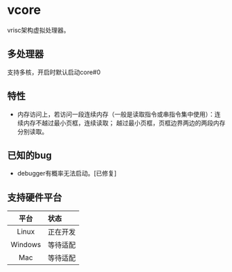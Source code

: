 # vcore

vrisc架构虚拟处理器。

## 多处理器

支持多核，开启时默认启动core#0

## 特性

* 内存访问上，若访问一段连续内存（一般是读取指令或串指令集中使用）：连续内存不越过最小页框，连续读取；
  越过最小页框，页框边界两边的两段内存分别读取。

## 已知的bug

* debugger有概率无法启动。[已修复]

## 支持硬件平台

平台|状态
:-:|:-
Linux|正在开发
Windows|等待适配
Mac|等待适配
